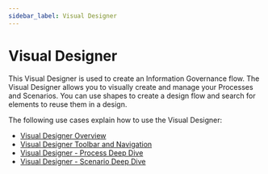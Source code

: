 ```yaml
---
sidebar_label: Visual Designer
---
```


# Visual Designer

This Visual Designer is used to create an Information Governance flow.
The Visual Designer allows you to visually create and manage your
Processes and Scenarios. You can use shapes to create a design flow and
search for elements to reuse them in a design.

The following use cases explain how to use the Visual Designer:

  - [Visual Designer
    Overview](Use_the_Visual_Designer_Overview.md)
  - [Visual Designer Toolbar and
    Navigation](Visual_Designer_Toolbar_and.md)
  - [Visual Designer - Process Deep
    Dive](Visual_Designer_Process_Deep.md)
  - [Visual Designer - Scenario Deep
    Dive](Visual_Designer_Scenario_Deep.md)

